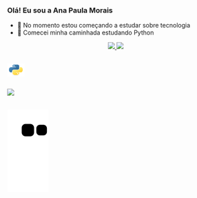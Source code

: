 ### Olá! Eu sou a Ana Paula Morais

- 🔭 No momento estou começando a estudar sobre tecnologia
- 🌱 Comecei minha caminhada estudando Python

<div align="center">
  <a href="https://github.com/AnaPaula-Morais">
  <img height="180em" src="https://github-readme-stats.vercel.app/api?username=AnaPaula-Morais&show_icons=true&theme=dracula&include_all_commits=true&count_private=true"/>
  <img height="180em" src="https://github-readme-stats.vercel.app/api/top-langs/?username=AnaPaula-Morais&layout=compact&langs_count=7&theme=dracula"/>
</div>
  
  ##
  
  <img align="center" alt="Exercicios-Curso-em-video-Python" height="30" width="40" src="https://raw.githubusercontent.com/devicons/devicon/master/icons/python/python-original.svg">

  ##
  
  <div> 
    <a href="https://www.linkedin.com/in/ana-paula-de-almeida-p-morais-10998a104/" target="_blank"><img src="https://img.shields.io/badge/-LinkedIn-%230077B5?style=for-the-badge&logo=linkedin&logoColor=white" target="_blank"></a>
    
  </div>
  
  ##
  
  ![Snake animation](https://github.com/AnaPaula-Morais/AnaPaula-Morais/blob/output/github-contribution-grid-snake.svg)
